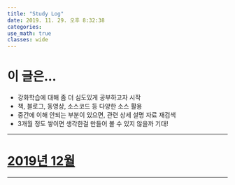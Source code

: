 ```yaml
---
title: "Study Log"
date: 2019. 11. 29. 오후 8:32:38
categories:
use_math: true
classes: wide
---
```


# 이 글은...
* 강화학습에 대해 좀 더 심도있게 공부하고자 시작
* 책, 블로그, 동영상, 소스코드 등 다양한 소스 활용
* 중간에 이해 안되는 부분이 있으면, 관련 상세 설명 자료 재검색
* 3개월 정도 쌓이면 생각한걸 만들어 볼 수 있지 않을까 기대!

---

# [2019년 12월](https://missflash.github.io/study-log-201912/)

---
